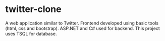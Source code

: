 # twitter-clone
A web application similar to Twitter. Frontend developed using basic tools (html, css and bootstrap). ASP.NET and C# used for backend. This project uses TSQL for database.
